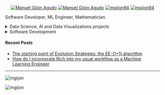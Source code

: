 <!--
### Hi there 👋
-->

<p align="center">
<a href="https://medium.com/@mgijon94" target="blank"><img align="center" src="https://img.shields.io/badge/-medium-7CB342?style=for-the-badge&labelColor=7CB342&logo=Medium&link=https://medium.com/@mgijon94" alt="Manuel Gijón Agudo"/></a>
<a href="https://www.linkedin.com/in/manuel-gijón-agudo-34210a8a" target="blank"><img align="center" src="https://img.shields.io/badge/-LinkedIn-039BE5?style=for-the-badge&logo=Linkedin&logoColor=white&link=https://www.linkedin.com/in/manuel-gijón-agudo-34210a8a" alt="Manuel Gijón Agudo"/></a>
<a href="https://twitter.com/mgijon94" target="blank"><img align="center" src="https://img.shields.io/badge/-Twitter-A7C0FF?style=for-the-badge&logo=Twitter&logoColor=white&link=https://twitter.com/mgijon94" alt="mgijon94"/></a>
<a href="https://github.com/MGijon/DS_AI_Projects" target="blank"><img align="center" src="https://img.shields.io/badge/-Projects-828091?style=for-the-badge&logo=Github&logoColor=white&link=https://github.com/MGijon/Projects" alt="mgijon94"/></a>
</p>

Software Developer, ML Engineer, Mathematician. 

<details>
<summary>Data Science, AI and Data Visualizations projects</summary>

| Project | Tags |
| --- | --- |
| [NY Airbnb Flats 2019 with Bokeh](https://github.com/MGijon/Data-Visualizations) | <img src="https://img.shields.io/badge/-Data%20Visualization-purple"> <img src="https://img.shields.io/badge/-Interactivity-blue"> <img src="https://img.shields.io/badge/-Python-blue"> <img src="https://img.shields.io/badge/-Bokeh-green"> |
| [#BuildwithAI Global 2020: MUGA team Predictive Algorithm Challenge](https://github.com/MGijon/DS_AI_Projects) | <img src="https://img.shields.io/badge/-Hackathon-grey"> <img src="https://img.shields.io/badge/-Finalist%20Project-yellow"> <img src="https://img.shields.io/badge/-Genetic%20Algorithms-90A4AE"> <img src="https://img.shields.io/badge/-Epidemiology-green"> <img src="https://img.shields.io/badge/-Python-blue"> |
| [Analyzing Distances in Word Embeddings and Their Relation with Seme Analysis](https://github.com/MGijon/DS_AI_Projects) | <img src="https://img.shields.io/badge/-Published-black"> <img src="https://img.shields.io/badge/-Embeddings-red"> <img src="https://img.shields.io/badge/-Word%20Embeddings-red"> <img src="https://img.shields.io/badge/-Python-blue"> |
| [An analysis of word embedding spaces and regularities (Master Thesis)](https://github.com/MGijon/DS_AI_Projects) | <img src="https://img.shields.io/badge/-Published-black"> <img src="https://img.shields.io/badge/-Embeddings-red"> <img src="https://img.shields.io/badge/-Word%20Embeddings-red"> <img src="https://img.shields.io/badge/-Python-blue"> |

</details>

<details>
<summary>Software Development</summary>

| Project | Tags |
| --- | --- |
| [Fakegram: an Instagram's clon](https://github.com/MGijon/Fakegram) | <img src="https://img.shields.io/badge/-Django-green"> <img src="https://img.shields.io/badge/-Python-blue"> <img src="https://img.shields.io/badge/-HTML-white"> <img src="https://img.shields.io/badge/-CSS-blue"> <img src="https://img.shields.io/badge/-Responsive-purple"> <img src="https://img.shields.io/badge/-Full%20Stack-red"> |

</details>


#### Recent Posts

<!-- BLOG-POST-LIST:START -->
- [The starting point of Evolution Strategies: the EE-(1+1) algorithm](https://mgijon94.medium.com/the-starting-point-of-evolution-strategies-the-ee-1-1-algorithm-511ea3f2edf7)
- [How do I incorporate Rich into my usual workflow as a Machine Learning Engineer](https://mgijon94.medium.com/how-do-i-incorporate-rich-into-my-usual-workflow-as-a-machine-learning-engineer-7e1c726e1241)

<!-- BLOG-POST-LIST:END -->


----

<img src="https://github-readme-stats.vercel.app/api?username=mgijon&show_icons=true" alt=mgijon />
<p align="left"> <img src="https://komarev.com/ghpvc/?username=mgijon" alt="mgijon" /> </p>


<!--
**MGijon/MGijon** is a ✨ _special_ ✨ repository because its `README.md` (this file) appears on your GitHub profile.

Here are some ideas to get you started:

- 🔭 I’m currently working on ...
- 🌱 I’m currently learning ...
- 👯 I’m looking to collaborate on ...
- 🤔 I’m looking for help with ...
- 💬 Ask me about ...
- 📫 How to reach me: ...
- 😄 Pronouns: ...
- ⚡ Fun fact: ...
<img src="https://img.shields.io/badge/-Data%20Visualization-purple">

<img src="https://img.shields.io/badge/-Hackathon-grey">
<img src="https://img.shields.io/badge/-Finalist%20Project-yellow">
<img src="https://img.shields.io/badge/-Genetic%20Algorithms-90A4AE">
<img src="https://img.shields.io/badge/-Epidemiology-green">

<img src="https://img.shields.io/badge/-Django-green">
<img src="https://img.shields.io/badge/-HTML-white">
<img src="https://img.shields.io/badge/-CSS-blue">
<img src="https://img.shields.io/badge/-Responsive-purple">

<img src="https://img.shields.io/badge/-Full%20Stack-red">
<img src="https://img.shields.io/badge/-Back%20nd-brown">
<img src="https://img.shields.io/badge/-Front%20end-yellow">

<img src="https://img.shields.io/badge/-Python-blue">
<img src="https://img.shields.io/badge/-Published-black">
<img src="https://img.shields.io/badge/-Embeddings-red">
<img src="https://img.shields.io/badge/-Word%20Embeddings-red">
-->
